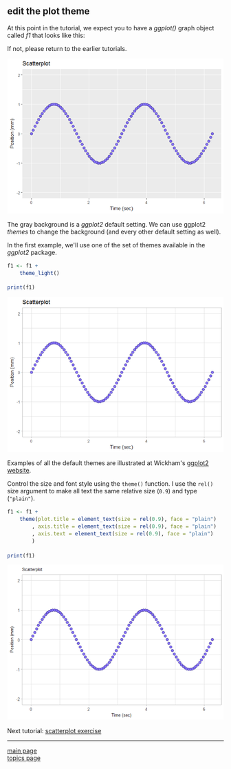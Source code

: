 
edit the plot theme
-------------------

At this point in the tutorial, we expect you to have a *ggplot()* graph object called *f1* that looks like this:

If not, please return to the earlier tutorials.

![](tut-0308_edit-theme_files/figure-markdown_github-ascii_identifiers/unnamed-chunk-2-1.png)

The gray background is a *ggplot2* default setting. We can use ggplot2 *themes* to change the background (and every other default setting as well).

In the first example, we'll use one of the set of themes available in the *ggplot2* package.

``` r
f1 <- f1 +
    theme_light()

print(f1)
```

![](tut-0308_edit-theme_files/figure-markdown_github-ascii_identifiers/unnamed-chunk-3-1.png)

Examples of all the default themes are illustrated at Wickham's [ggplot2 website](http://ggplot2.tidyverse.org/reference/ggtheme.html).

Control the size and font style using the `theme()` function. I use the `rel()` size argument to make all text the same relative size (`0.9`) and type (`"plain"`).

``` r
f1 <- f1 + 
    theme(plot.title = element_text(size = rel(0.9), face = "plain")  
        , axis.title = element_text(size = rel(0.9), face = "plain") 
        , axis.text = element_text(size = rel(0.9), face = "plain")
        )

print(f1)
```

![](tut-0308_edit-theme_files/figure-markdown_github-ascii_identifiers/unnamed-chunk-4-1.png)

Next tutorial: [scatterplot exercise](tut-0309_scatterplot-exercise.md)

------------------------------------------------------------------------

[main page](../README.md)<br> [topics page](../README-by-topic.md)
